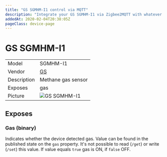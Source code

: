 ```yaml
---
title: "GS SGMHM-I1 control via MQTT"
description: "Integrate your GS SGMHM-I1 via Zigbee2MQTT with whatever smart home infrastructure you are using without the vendor's bridge or gateway."
addedAt: 2020-02-04T20:38:05Z
pageClass: device-page
---
```


<!-- !!!! -->
<!-- ATTENTION: This file is auto-generated through docgen! -->
<!-- You can only edit the "Notes"-Section between the two comment lines "Notes BEGIN" and "Notes END". -->
<!-- Do not use h1 or h2 heading within "## Notes"-Section. -->
<!-- !!!! -->

# GS SGMHM-I1

|     |     |
|-----|-----|
| Model | SGMHM-I1  |
| Vendor  | [GS](/supported-devices/#v=GS)  |
| Description | Methane gas sensor |
| Exposes | gas |
| Picture | ![GS SGMHM-I1](https://www.zigbee2mqtt.io/images/devices/SGMHM-I1.png) |


<!-- Notes BEGIN: You can edit here. Add "## Notes" headline if not already present. -->


<!-- Notes END: Do not edit below this line -->




## Exposes

### Gas (binary)
Indicates whether the device detected gas.
Value can be found in the published state on the `gas` property.
It's not possible to read (`/get`) or write (`/set`) this value.
If value equals `true` gas is ON, if `false` OFF.


